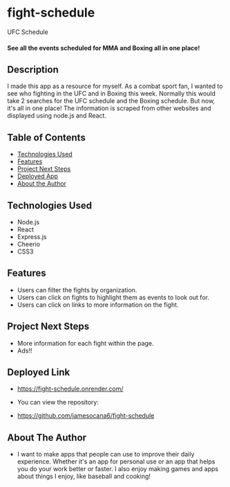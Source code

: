 # fight-schedule
UFC Schedule

#### See all the events scheduled for MMA and Boxing all in one place! 

## Description
I made this app as a resource for myself. As a combat sport fan, I wanted to see who fighting in the UFC and in Boxing this week. Normally this would take 2 searches for the UFC schedule and the Boxing schedule. But now, it's all in one place! The information is scraped from other websites and displayed using node.js and React.

## Table of Contents
* [Technologies Used](#technologiesused)
* [Features](#features)
* [Project Next Steps](#nextsteps)
* [Deployed App](#deployment)
* [About the Author](#author)

## <a name="technologiesused"></a>Technologies Used
* Node.js
* React
* Express.js
* Cheerio
* CSS3

## Features
* Users can filter the fights by organization.
* Users can click on fights to highlight them as events to look out for.
* Users can click on links to more information on the fight.

## <a name="nextsteps"></a>Project Next Steps
* More information for each fight within the page.
* Ads!!

## <a name="deployment"></a>Deployed Link
* https://fight-schedule.onrender.com/

* You can view the repository:
* https://github.com/jamesocana6/fight-schedule


## <a name="author"></a>About The Author
* I want to make apps that people can use to improve their daily experience. Whether it's an app for personal use or an app that helps you do your work better or faster. I also enjoy making games and apps about things I enjoy, like baseball and cooking!
